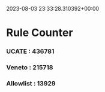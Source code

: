 2023-08-03 23:33:28.310392+00:00
# Rule Counter 
 ### UCATE : 436781

 ### Veneto : 215718

 ### Allowlist : 13929
